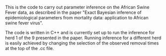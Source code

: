 This is the code to carry out parameter inference on the African Swine Fever data, as described in the paper "Exact Bayesian inference of epidemiological parameters from mortality data: application to African swine fever virus".

The code is written in C++ and is currently set up to run the inference for herd 1 of the 9 presented in the paper.  Running inference for a different herd is easily achieved by changing the selection of the observed removal times at the top of the .cc file. 
